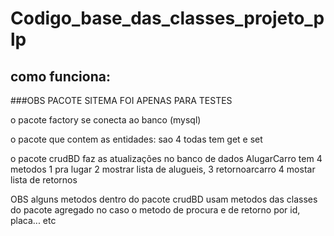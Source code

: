 # Codigo_base_das_classes_projeto_plp

## como funciona:

###OBS PACOTE SITEMA FOI APENAS PARA TESTES

o pacote factory se conecta ao banco (mysql)

o pacote que contem as entidades:
sao 4 todas tem get e set 

o pacote crudBD faz as atualizações no banco de dados
AlugarCarro tem 4 metodos
1 pra lugar 2 mostrar lista de alugueis, 3 retornoarcarro 4 mostar lista de retornos

OBS alguns metodos dentro do pacote crudBD usam metodos das classes do pacote agregado
no caso o metodo de procura e de retorno por id, placa... etc

